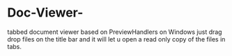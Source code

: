 # Doc-Viewer-
tabbed document viewer based on PreviewHandlers on Windows
just drag drop files on the title bar and it will let u open a read only copy of the files in tabs.
